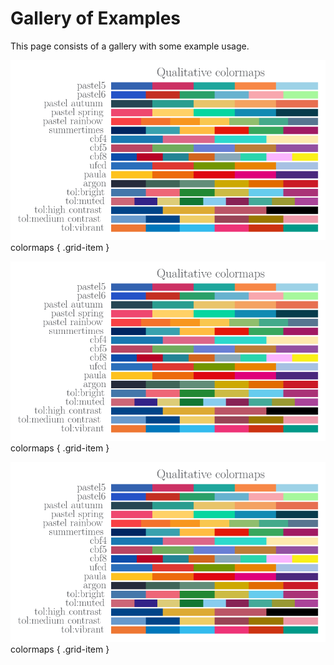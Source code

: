# Gallery of Examples

This page consists of a gallery with some example usage.


<div class="grid" markdown>

[![cmaps](Qualitative.svg)](cmaps) colormaps
{ .grid-item }

[![cmaps](Qualitative.svg)](cmaps) colormaps
{ .grid-item }

[![cmaps](Qualitative.svg)](cmaps) colormaps
{ .grid-item }


</div>

